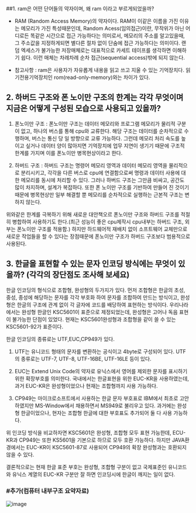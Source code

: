 
##1. ram은 어떤 단어들의 약자이며, 왜 ram 이라고 부르게되었을까?

- RAM (Random Access Memory)의 약자이다.
RAM이 이같은 이름을 가진 이유는 메모리가 가진 특성때문인데, Random Acess(임의접근)이란, 무작위가 아닌 어디로든 똑같은 시간으로 접근 가능하다는 의미로서, 메모리의 주소를 알고있을때, 그 주소값을 지정하게되면 별다른 절차 없이 단숨에 접근 가능하다는 의미이다. 랜덤 엑세스가 불가능한 저장매체로는 대표적으로 카세트 테이프를 생각하면 이해하기 쉽다. 이런 매체는 차례차례 순차 접근(sequential access)밖에 되지 않는다.

- 참고사항 : ram은 사용자가 자유롭게 내용을 읽고 쓰고 지울 수 있는 기억장치다. 읽기전용기억장치인 rom(read-only-memory)와는 차이가 있다.


## 2. 하버드 구조와 폰 노이만 구조의 한계는 각각 무엇이며 지금은 어떻게 구성된 모습으로 사용되고 있을까?

1. 폰노이만 구조 : 폰노이만 구조는 데이터 메모리와 프로그램 메모리가 물리적 구분이 없고, 하나의 버스를 통해 cpu와 교류한다. 해당 구조는 데이터를 순차적으로 수행하며, 버스는 통신 당 일 방향으로 교류 가능하다. 그런데 메모리 처리 속도를 높이고 싶거나 데이터 양이 많아지면 기억장치에 업무 지연이 생기기 때문에 구조적 한계를 가지며 이를 폰노이만 병목현상이라고 한다. 

2. 하버드 구조 : 하버드 구조는 명령어 메모리 영역과 데이터 메모리 영역을 물리적으로 분리시키고, 각각을 다른 버스로 cpu에 연결함으로써 명령과 데이터 사용에 대한 메모리를 동시에 처리할 수 있다. 그러나 하버드 구조는 그만큼 비싸고, 공간도 많이 차지하며, 설계가 복잡하다. 또한 폰 노이만 구조를 기반하여 만들어 진 것이기 때문에 병목현상만 일부 해결할 뿐 메모리를 순차적으로 실행하는 근본적 구조는 변하지 않는다.

위와같은 한계를 극복하기 위해 새로운 대안책오르 폰노이만 구조와 하버드 구조를 적절히 병합하여 사용하기도 한다.(최근 성능이 좋은 cpu제작시 cpu내부는 하버드 구조, 외부는 폰노이만 구조를 적용함.) 하지만 하드웨어적 재배치 없이 소프트웨어 교체만으로 새로운 작업들을 할 수 있다는 장점때문에 폰노이만 구조가 하버드 구조보다 범용적으로 사용된다.

## 3. 한글을 표현할 수 있는 문자 인코딩 방식에는 무엇이 있을까? (각각의 장단점도 조사해 보세요)

한글 인코딩의 형식으로 조합형, 완성형의 두가지가 있다. 먼저 조합형은 한글의 초성, 중성, 종성에 해당하는 문자를 각각 부호화 하여 문자를 조합하여 만드는 방식이고, 완성형은 한글의 구조에 관계 없이 각 글자에 코드를 배당하여 표현하는 방식이다. 우리나라에서는 완성형 한글인 KSC5601이 표준으로 제정되었는데, 완성형은 고어나 독음 표현이 불가능한 단점이 있었다. 현재는 KSC5601완성형과 조합형을 같이 쓸 수 있는 KSC5601-92가 표준이다. 

한글 인코딩의 종류로는 UTF,EUC,CP949가 있다. 

1. UTF는 유니코드 형태의 문자를 변환하는 공식이고 4byte로 구성되어 있다. UTF의 종류로는 UTF-7, UTF-8, UTF-16BE, UTF-16LE 등이 있다.

2. EUC는 Extend Unix Code의 약자로 유닉스에서 영어를 제외한 문자를 표시하기 위한 확장부호를 의미한다. 국내에서는 한글표현을 위한 EUC-KR을 사용하였는데, 과거 EUC-KR은 완성형이었으나 현재는 조합형까지 사용 가능하다.

3. CP949는 마이크로소프트에서 사용하는 한글 문자 부호표로 IBM에서 최초로 고안하였지만 MS-Window에서 채용하면서 MS949로 불리우고 있다. 과거에는 완성형 한글이었으나, 현자는 조합형 한글에 대한 부호표도 추가되어 둘 다 사용 가능하다.


위 인코딩 방식을 비교하자면 KSC5601은 완성형, 조합형 모두 표현 가능한데, ECU-KR과 CP949는 또한 KS5601을 기본으로 하므로 모두 호환 가능하다. 하지만 JAVA환경에서는 EUC-KR이 KSC5601-87로 사용되어 CP949의 확장 완성형과는 호환되지 않을 수 있다.

결론적으로는 현재 한글 표준 부호는 완성형, 조합형 구분이 없고 국제표준인 유니코드와 유닉스 계열의 EUC-KR 구분만 잘 하면 인코딩시에 한글이 깨지는 일이 없다.



### #추가(컴퓨터 내부구조 요약자료)
![image](http://www.androidside.com/data/cheditor4/1503/bdf13ba12c46b0714ff57a7824a95a78_SdRQaWGFa47U51H7ipUZVmF.jpg)
